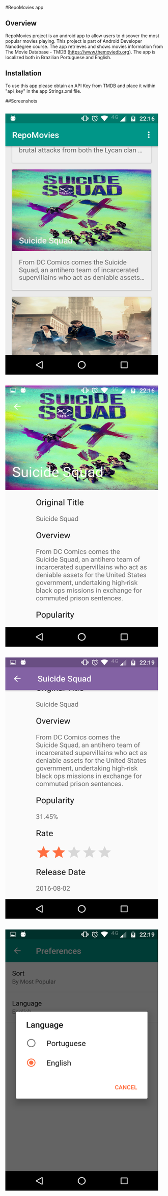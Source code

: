 #RepoMovies app

## Overview

RepoMovies project is an android app to allow users to discover the most popular movies playing. This project is part of Android Developer Nanodegree course. The app retrieves and shows movies information from The Movie Database - TMDB (https://www.themoviedb.org). The app is localized both in Brazilian Portuguese and English.

## Installation

To use this app please obtain an API Key from TMDB and place it within "api_key" in the app Strings.xml file.

##Screenshots

<br><img src="/screenshots/MainScreen.png" width="480" height="820">

<br><img src="/screenshots/DetailScreen.png" width="480" height="820">

<br><img src="/screenshots/ColapsedDetailScreen.png" width="480" height="820">

<br><img src="/screenshots/PreferenceScreen.png" width="480" height="820">
